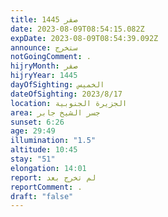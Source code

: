 ```yaml
---
title: صفر 1445
date: 2023-08-09T08:54:15.082Z
expDate: 2023-08-09T08:54:39.092Z
announce: ستخرج
notGoingComment: .
hijryMonth: صفر
hijryYear: 1445
dayOfSighting: الخميس
dateOfSighting: 2023/8/17
location: الجزيرة الجنوبية
area: جسر الشيخ جابر
sunset: 6:26
age: 29:49
illumination: "1.5"
altitude: 10:45
stay: "51"
elongation: 14:01
report: لم تخرج بعد
reportComment: .
draft: "false"
---
```

